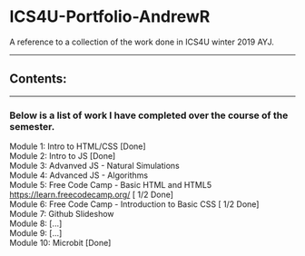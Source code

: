 # ICS4U-Portfolio-AndrewR
A reference to a collection of the work done in ICS4U winter 2019 AYJ.

---
## Contents:
---
### Below is a list of work I have completed over the course of the semester.
Module 1: Intro to HTML/CSS [Done]  
Module 2: Intro to JS [Done]  
Module 3: Advanved JS - Natural Simulations  
Module 4: Advanced JS - Algorithms  
Module 5: Free Code Camp - Basic HTML and HTML5  https://learn.freecodecamp.org/ [ 1/2 Done]  
Module 6: Free Code Camp - Introduction to Basic CSS [ 1/2 Done]  
Module 7: Github Slideshow   
Module 8: [...]  
Module 9: [...]  
Module 10: Microbit [Done] 
